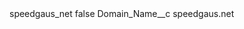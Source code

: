 <?xml version="1.0" encoding="UTF-8"?>
<CustomMetadata xmlns="http://soap.sforce.com/2006/04/metadata" xmlns:xsi="http://www.w3.org/2001/XMLSchema-instance" xmlns:xsd="http://www.w3.org/2001/XMLSchema">
    <label>speedgaus_net</label>
    <protected>false</protected>
    <values>
        <field>Domain_Name__c</field>
        <value xsi:type="xsd:string">speedgaus.net</value>
    </values>
</CustomMetadata>
